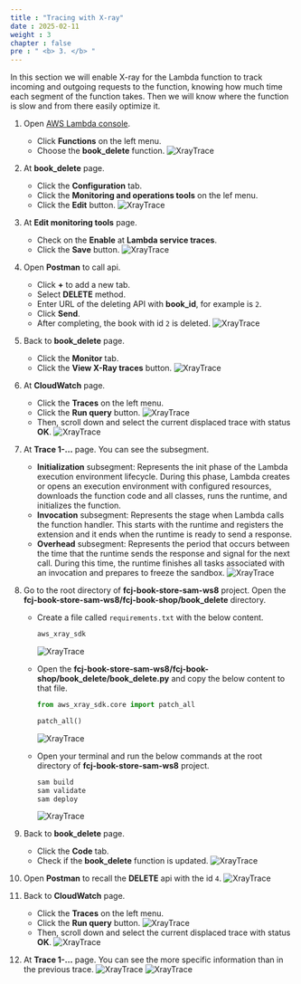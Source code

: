 ```yaml
---
title : "Tracing with X-ray"
date : 2025-02-11
weight : 3
chapter : false
pre : " <b> 3. </b> "
---
```


In this section we will enable X-ray for the Lambda function to track incoming and outgoing requests to the function, knowing how much time each segment of the function takes. Then we will know where the function is slow and from there easily optimize it.

1. Open [AWS Lambda console](https://us-east-1.console.aws.amazon.com/lambda/home?region=us-east-1#/functions).
    - Click **Functions** on the left menu.
    - Choose the **book_delete** function.
      ![XrayTrace](/images/temp/1/39.png?width=90pc)

2. At **book_delete** page.
    - Click the **Configuration** tab.
    - Click the **Monitoring and operations tools** on the lef menu.
    - Click the **Edit** button.
      ![XrayTrace](/images/temp/1/40.png?width=90pc)

3. At **Edit monitoring tools** page.
    - Check on the **Enable** at **Lambda service traces**.
    - Click the **Save** button.
      ![XrayTrace](/images/temp/1/41.png?width=90pc)

4. Open **Postman** to call api.
    - Click **+** to add a new tab.
    - Select **DELETE** method.
    - Enter URL of the deleting API with **book_id**, for example is `2`.
    - Click **Send**.
    - After completing, the book with id `2` is deleted.
      ![XrayTrace](/images/temp/1/42.png?width=90pc)

5. Back to **book_delete** page.
    - Click the **Monitor** tab.
    - Click the **View X-Ray traces** button.
      ![XrayTrace](/images/temp/1/43.png?width=90pc)

6. At **CloudWatch** page.
    - Click the **Traces** on the left menu.
    - Click the **Run query** button.
      ![XrayTrace](/images/temp/1/44.png?width=90pc)
    - Then, scroll down and select the current displaced trace with status **OK**.
      ![XrayTrace](/images/temp/1/45.png?width=90pc)

7. At **Trace 1-...** page. You can see the subsegment.
    - **Initialization** subsegment: Represents the init phase of the Lambda execution environment lifecycle. During this phase, Lambda creates or opens an execution environment with configured resources, downloads the function code and all classes, runs the runtime, and initializes the function.
    - **Invocation** subsegment: Represents the stage when Lambda calls the function handler. This starts with the runtime and registers the extension and it ends when the runtime is ready to send a response.
    - **Overhead** subsegment: Represents the period that occurs between the time that the runtime sends the response and signal for the next call. During this time, the runtime finishes all tasks associated with an invocation and prepares to freeze the sandbox.
      ![XrayTrace](/images/temp/1/54.png?width=90pc)

8. Go to the root directory of **fcj-book-store-sam-ws8** project. Open the **fcj-book-store-sam-ws8/fcj-book-shop/book_delete** directory.
    - Create a file called `requirements.txt` with the below content.

      ```txt
      aws_xray_sdk
      ```

      ![XrayTrace](/images/temp/1/46.png?width=90pc)
    - Open the **fcj-book-store-sam-ws8/fcj-book-shop/book_delete/book_delete.py** and copy the below content to that file.

        ```py
        from aws_xray_sdk.core import patch_all

        patch_all()
        ```

        ![XrayTrace](/images/temp/1/47.png?width=90pc)
    - Open your terminal and run the below commands at the root directory of **fcj-book-store-sam-ws8** project.

      ```bash
      sam build
      sam validate
      sam deploy
      ```

      ![XrayTrace](/images/temp/1/48.png?width=90pc)

9. Back to **book_delete** page.
    - Click the **Code** tab.
    - Check if the **book_delete** function is updated.
      ![XrayTrace](/images/temp/1/49.png?width=90pc)

10. Open **Postman** to recall the **DELETE** api with the id `4`.
    ![XrayTrace](/images/temp/1/50.png?width=90pc)

11. Back to **CloudWatch** page.
    - Click the **Traces** on the left menu.
    - Click the **Run query** button.
      ![XrayTrace](/images/temp/1/44.png?width=90pc)
    - Then, scroll down and select the current displaced trace with status **OK**.
      ![XrayTrace](/images/temp/1/51.png?width=90pc)

12. At **Trace 1-...** page. You can see the more specific information than in the previous trace.
    ![XrayTrace](/images/temp/1/52.png?width=90pc)
    ![XrayTrace](/images/temp/1/53.png?width=90pc)
